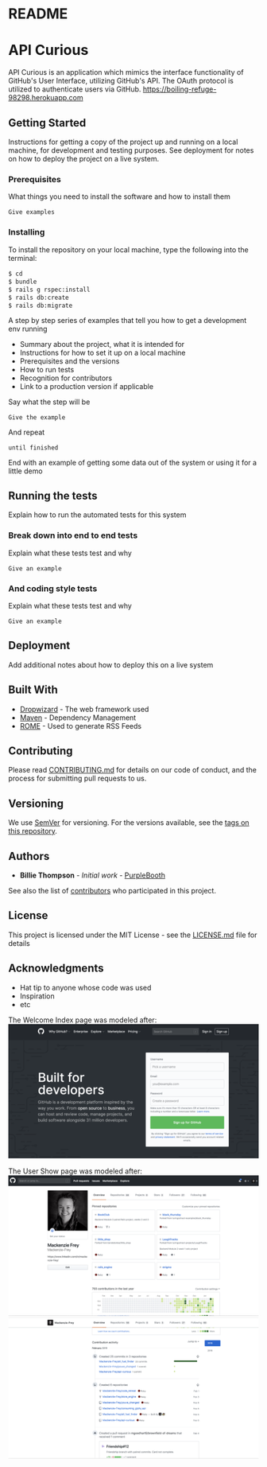 # README

# API Curious
API Curious is an application which mimics the interface functionality of GitHub's User Interface, utilizing GitHub's API. The OAuth protocol is utilized to authenticate users via GitHub.
https://boiling-refuge-98298.herokuapp.com

## Getting Started

Instructions for getting a copy of the project up and running on a local machine, for development and testing purposes. See deployment for notes on how to deploy the project on a live system.

### Prerequisites

What things you need to install the software and how to install them

```
Give examples
```

### Installing

To install the repository on your local machine, type the following into the terminal:

```
$ cd
$ bundle
$ rails g rspec:install
$ rails db:create
$ rails db:migrate
```

A step by step series of examples that tell you how to get a development env running




- Summary about the project, what it is intended for
- Instructions for how to set it up on a local machine
- Prerequisites and the versions
- How to run tests
- Recognition for contributors
- Link to a production version if applicable

Say what the step will be

```
Give the example
```

And repeat

```
until finished
```

End with an example of getting some data out of the system or using it for a little demo

## Running the tests

Explain how to run the automated tests for this system

### Break down into end to end tests

Explain what these tests test and why

```
Give an example
```

### And coding style tests

Explain what these tests test and why

```
Give an example
```

## Deployment

Add additional notes about how to deploy this on a live system

## Built With

* [Dropwizard](http://www.dropwizard.io/1.0.2/docs/) - The web framework used
* [Maven](https://maven.apache.org/) - Dependency Management
* [ROME](https://rometools.github.io/rome/) - Used to generate RSS Feeds

## Contributing

Please read [CONTRIBUTING.md](https://gist.github.com/PurpleBooth/b24679402957c63ec426) for details on our code of conduct, and the process for submitting pull requests to us.

## Versioning

We use [SemVer](http://semver.org/) for versioning. For the versions available, see the [tags on this repository](https://github.com/your/project/tags).

## Authors

* **Billie Thompson** - *Initial work* - [PurpleBooth](https://github.com/PurpleBooth)

See also the list of [contributors](https://github.com/your/project/contributors) who participated in this project.

## License

This project is licensed under the MIT License - see the [LICENSE.md](LICENSE.md) file for details

## Acknowledgments

* Hat tip to anyone whose code was used
* Inspiration
* etc


The Welcome Index page was modeled after:
![Alt text](./public/github_welcome_index.png?raw=true "GitHub's Welcome Index Page")

The User Show page was modeled after:
![Alt text](./public/github_users_show_01.png?raw=true "GitHub's Welcome Index Page")
![Alt text](./public/github_users_show_02.png?raw=true "GitHub's Welcome Index Page")
